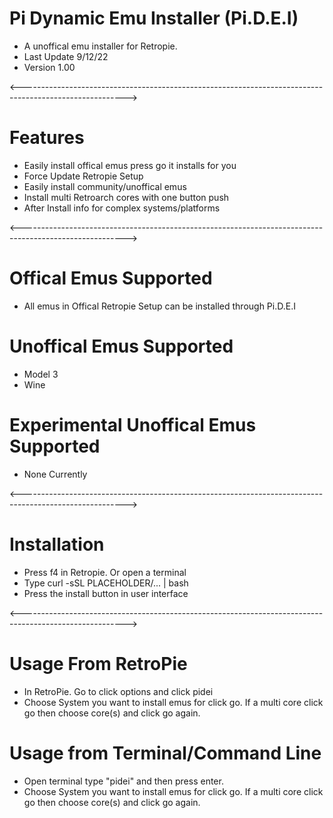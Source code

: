 # Pi Dynamic Emu Installer (Pi.D.E.I)
- A unoffical emu installer for Retropie. 
- Last Update 9/12/22
- Version 1.00

<-------------------------------------------------------------------------------------------------------->

# Features
- Easily install offical emus press go it installs for you
- Force Update Retropie Setup 
- Easily install community/unoffical emus
- Install multi Retroarch cores with one button push
- After Install info for complex systems/platforms

<-------------------------------------------------------------------------------------------------------->

# Offical Emus Supported 
- All emus in Offical Retropie Setup can be installed through Pi.D.E.I


# Unoffical Emus Supported 
- Model 3
- Wine


# Experimental Unoffical Emus Supported 
- None Currently 

<-------------------------------------------------------------------------------------------------------->

# Installation
- Press f4 in Retropie. Or open a terminal
- Type curl -sSL PLACEHOLDER/... | bash
- Press the install button in user interface

<-------------------------------------------------------------------------------------------------------->

# Usage From RetroPie
- In RetroPie. Go to click options and click pidei
- Choose System you want to install emus for click go. If a multi core click go then choose core(s) and click go again.


# Usage from Terminal/Command Line 
- Open terminal type  "pidei"  and then press enter.
- Choose System you want to install emus for click go. If a multi core click go then choose core(s) and click go again.


